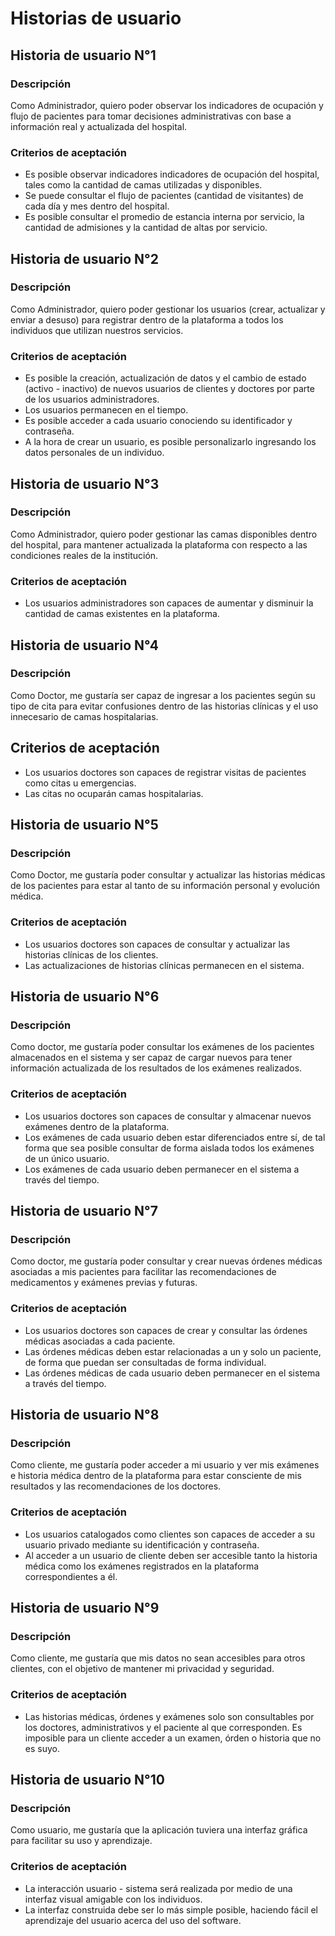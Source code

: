 # Historias de usuario

## Historia de usuario N°1
### Descripción
Como Administrador, quiero poder observar los indicadores de ocupación y flujo de pacientes para tomar decisiones administrativas con base a información real y actualizada del hospital. 

### Criterios de aceptación
* Es posible observar indicadores indicadores de ocupación del hospital, tales como la cantidad de camas utilizadas y disponibles. 
* Se puede consultar el flujo de pacientes (cantidad de visitantes) de cada día y mes dentro del hospital.
* Es posible consultar el promedio de estancia interna por servicio, la cantidad de admisiones y la cantidad de altas por servicio. 

## Historia de usuario N°2
### Descripción
Como Administrador, quiero poder gestionar los usuarios (crear, actualizar y enviar a desuso) para registrar dentro de la plataforma a todos los individuos que utilizan nuestros servicios. 

### Criterios de aceptación
* Es posible la creación, actualización de datos y el cambio de estado (activo - inactivo) de nuevos usuarios de clientes y doctores por parte de los usuarios administradores.
* Los usuarios permanecen en el tiempo. 
* Es posible acceder a cada usuario conociendo su identificador y contraseña.
* A la hora de crear un usuario, es posible personalizarlo ingresando los datos personales de un individuo. 

## Historia de usuario N°3
### Descripción
Como Administrador, quiero poder gestionar las camas disponibles dentro del hospital, para mantener actualizada la plataforma con respecto a las condiciones reales de la institución. 

### Criterios de aceptación
* Los usuarios administradores son capaces de aumentar y disminuir la cantidad de camas existentes en la plataforma.

## Historia de usuario N°4
### Descripción
Como Doctor, me gustaría ser capaz de ingresar a los pacientes según su tipo de cita para evitar confusiones dentro de las historias clínicas y el uso innecesario de camas hospitalarias. 

## Criterios de aceptación
* Los usuarios doctores son capaces de registrar visitas de pacientes como citas u emergencias.
* Las citas no ocuparán camas hospitalarias.

## Historia de usuario N°5 
### Descripción
Como Doctor, me gustaría poder consultar y actualizar las historias médicas de los pacientes para estar al tanto de su información personal y evolución médica. 

### Criterios de aceptación
* Los usuarios doctores son capaces de consultar y actualizar las historias clínicas de los clientes.
* Las actualizaciones de historias clínicas permanecen en el sistema.

## Historia de usuario N°6
### Descripción 
Como doctor, me gustaría poder consultar los exámenes de los pacientes almacenados en el sistema y ser capaz de cargar nuevos para tener información actualizada de los resultados de los exámenes realizados. 

### Criterios de aceptación
* Los usuarios doctores son capaces de consultar y almacenar nuevos exámenes dentro de la plataforma.
* Los exámenes de cada usuario deben estar diferenciados entre sí, de tal forma que sea posible consultar de forma aislada todos los exámenes de un único usuario.
* Los exámenes de cada usuario deben permanecer en el sistema a través del tiempo.

## Historia de usuario N°7
### Descripción 
Como doctor, me gustaría poder consultar y crear nuevas órdenes médicas asociadas a mis pacientes para facilitar las recomendaciones de medicamentos y exámenes previas y futuras. 

### Criterios de aceptación 
* Los usuarios doctores son capaces de crear y consultar las órdenes médicas asociadas a cada paciente.
* Las órdenes médicas deben estar relacionadas a un y solo un paciente, de forma que puedan ser consultadas de forma individual.
* Las órdenes médicas de cada usuario deben permanecer en el sistema a través del tiempo.

## Historia de usuario N°8 
### Descripción
Como cliente, me gustaría poder acceder a mi usuario y ver mis exámenes e historia médica dentro de la plataforma para estar consciente de mis resultados y las recomendaciones de los doctores. 

### Criterios de aceptación 
* Los usuarios catalogados como clientes son capaces de acceder a su usuario privado mediante su identificación y contraseña.
* Al acceder a un usuario de cliente deben ser accesible tanto la historia médica como los exámenes registrados en la plataforma correspondientes a él.

## Historia de usuario N°9
### Descripción 
Como cliente, me gustaría que mis datos no sean accesibles para otros clientes, con el objetivo de mantener mi privacidad y seguridad. 

### Criterios de aceptación 
* Las historias médicas, órdenes y exámenes solo son consultables por los doctores, administrativos y el paciente al que corresponden. Es imposible para un cliente acceder a un examen, órden o historia que no es suyo.

## Historia de usuario N°10
### Descripción 
Como usuario, me gustaría que la aplicación tuviera una interfaz gráfica para facilitar su uso y aprendizaje. 

### Criterios de aceptación
* La interacción usuario - sistema será realizada por medio de una interfaz visual amigable con los individuos. 
* La interfaz construida debe ser lo más simple posible, haciendo fácil el aprendizaje del usuario acerca del uso del software. 





